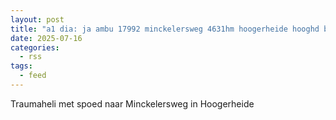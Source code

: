 ```yaml
---
layout: post
title: "a1 dia: ja ambu 17992 minckelersweg 4631hm hoogerheide hooghd bon 105494"
date: 2025-07-16
categories: 
  - rss
tags: 
  - feed
---
```


Traumaheli met spoed naar Minckelersweg in Hoogerheide
